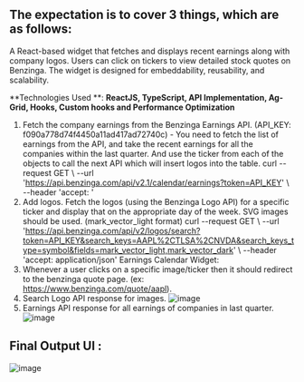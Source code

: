 The expectation is to cover 3 things, which are as follows:
----------------------------------------------------------
A React-based widget that fetches and displays recent earnings along with company logos. Users can click on tickers to view detailed stock quotes on Benzinga.
The widget is designed for embeddability, reusability, and scalability.

**Technologies Used **: **ReactJS, TypeScript, API Implementation, Ag-Grid, Hooks, Custom hooks and Performance Optimization**
1. Fetch the company earnings from the Benzinga Earnings API. (API_KEY: f090a778d74f4450a11ad417ad72740c) - You need to fetch the list of earnings from the API, and take the recent earnings for all the companies within the last quarter. And use the ticker from each of the objects to call the next API which will insert logos into the table.
curl --request GET \ --url 'https://api.benzinga.com/api/v2.1/calendar/earnings?token=API_KEY' \ --header 'accept: <accept>'
2. Add logos. Fetch the logos (using the Benzinga Logo API) for a specific ticker and display that on the appropriate day of the week. SVG images should be used. (mark_vector_light format)
curl --request GET \ --url 'https://api.benzinga.com/api/v2/logos/search?token=API_KEY&search_keys=AAPL%2CTLSA%2CNVDA&search_keys_type=symbol&fields=mark_vector_light,mark_vector_dark' \ --header 'accept: application/json'
Earnings Calendar Widget:
3. Whenever a user clicks on a specific image/ticker then it should redirect to the benzinga quote page. (ex: https://www.benzinga.com/quote/aapl).
4. Search Logo API response for images.
![image](https://github.com/user-attachments/assets/bcef578b-2aea-462e-b2bd-93f7e440d4bf)
5. Earnings API response for all earnings of companies in last quarter.
![image](https://github.com/user-attachments/assets/8a671177-86a4-4eaf-a915-47f3e5f01112)

Final Output UI : 
---------------
![image](https://github.com/user-attachments/assets/b6a270bd-8242-403b-a71e-ccc910680805)


